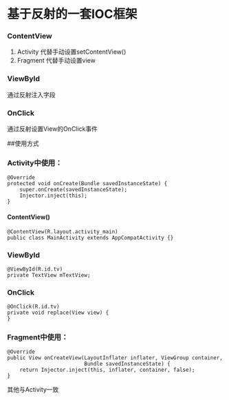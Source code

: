 # 基于反射的一套IOC框架

### ContentView

1. Activity 代替手动设置setContentView()
2. Fragment 代替手动设置view

### ViewById

通过反射注入字段

### OnClick

通过反射设置View的OnClick事件

##使用方式

### Activity中使用：

    @Override
    protected void onCreate(Bundle savedInstanceState) {
        super.onCreate(savedInstanceState);
        Injector.inject(this);
    }

#### ContentView()

    @ContentView(R.layout.activity_main)
    public class MainActivity extends AppCompatActivity {}

### ViewById

    @ViewById(R.id.tv)
    private TextView mTextView;

### OnClick

    @OnClick(R.id.tv)
    private void replace(View view) {
    }

### Fragment中使用：

    @Override
    public View onCreateView(LayoutInflater inflater, ViewGroup container,
                             Bundle savedInstanceState) {
        return Injector.inject(this, inflater, container, false);
    }

其他与Activity一致